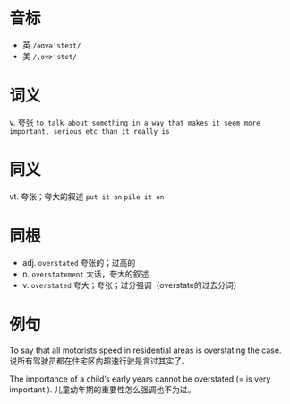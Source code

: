 # 音标

- 英 `/əʊvə'steɪt/`
- 美 `/,ovɚ'stet/`

# 词义

v. 夸张
`to talk about something in a way that makes it seem more important, serious etc than it really is`

# 同义

vt. 夸张；夸大的叙述
`put it on` `pile it on`

# 同根

- adj. `overstated` 夸张的；过高的
- n. `overstatement` 大话，夸大的叙述
- v. `overstated` 夸大；夸张；过分强调（overstate的过去分词）

# 例句

To say that all motorists speed in residential areas is overstating the case.
说所有驾驶员都在住宅区内超速行驶是言过其实了。

The importance of a child’s early years cannot be overstated (= is very important ).
儿童幼年期的重要性怎么强调也不为过。


